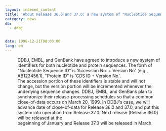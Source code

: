 ```yaml
---
layout: indexed_content
title: 'About Release 36.0 and 37.0: a new system of "Nucleotide Sequence ID" and "Protein ID"'
category: news
db:
  - ddbj


date: 1998-12-21T00:00:00
lang: en
---
```


<dd>DDBJ, EMBL, and GenBank have agreed to introduce a new system of identifiers for both nucleotide and protein sequences. The form of "Nucleotide Sequence ID" is 'Accession No. + Version No' (e.g., AB123456.1), "Protein ID" is 'CDS ID + Version No.'.<br>
<dd>The accession portion of these identifiers is stable and will not change, but the version portion will be incremented whenever the underlying sequence changes. DDBJ, EMBL, and GenBank plan to synchronize their release-processing schedules so that a common close-of-data occurs on March 20, 1999. In DDBJ's case, we will advance date of close-of-data for Release 36.0 and 37.0, and put this system into operation from Release 37.0. Next release (Release 36.0) will be released at the<br>begeinning of January and Release 37.0 will be released in March.</dd>
</dd>
